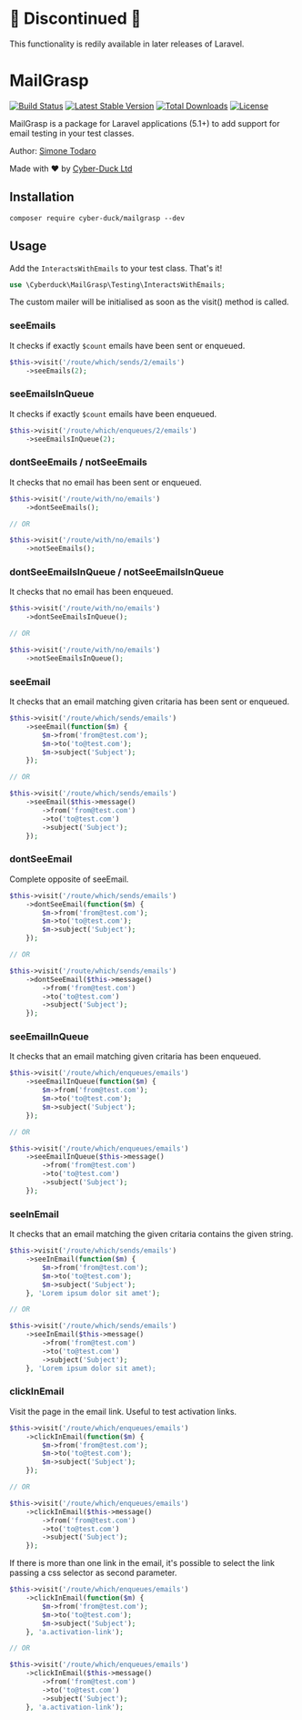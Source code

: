 # 🚨 Discontinued 🚨
This functionality is redily available in later releases of Laravel.

# MailGrasp

[![Build Status](https://travis-ci.org/Cyber-Duck/Mail-Grasp.svg?branch=master)](https://travis-ci.org/Cyber-Duck/Mail-Grasp)
[![Latest Stable Version](https://poser.pugx.org/cyber-duck/mailgrasp/v/stable)](https://packagist.org/packages/cyber-duck/mailgrasp)
[![Total Downloads](https://poser.pugx.org/cyber-duck/mailgrasp/downloads)](https://packagist.org/packages/cyber-duck/mailgrasp)
[![License](https://poser.pugx.org/cyber-duck/mailgrasp/license)](https://raw.githubusercontent.com/Cyber-Duck/Mail-Grasp/master/LICENSE)

MailGrasp is a package for Laravel applications (5.1+) to add support for email testing in your test classes.

Author: [Simone Todaro](https://github.com/SimoTod)

Made with :heart: by [Cyber-Duck Ltd](http://www.cyber-duck.co.uk)

## Installation

```
composer require cyber-duck/mailgrasp --dev
```

## Usage

Add the `InteractsWithEmails` to your test class. That's it!

```php
use \Cyberduck\MailGrasp\Testing\InteractsWithEmails;
```

The custom mailer will be initialised as soon as the visit() method is called.  

### seeEmails

It checks if exactly `$count` emails have been sent or enqueued.

```php
$this->visit('/route/which/sends/2/emails')
    ->seeEmails(2);
```

### seeEmailsInQueue

It checks if exactly `$count` emails have been enqueued.

```php
$this->visit('/route/which/enqueues/2/emails')
    ->seeEmailsInQueue(2);
```

### dontSeeEmails / notSeeEmails

It checks that no email has been sent or enqueued.

```php
$this->visit('/route/with/no/emails')
    ->dontSeeEmails();

// OR

$this->visit('/route/with/no/emails')
    ->notSeeEmails();
```

### dontSeeEmailsInQueue / notSeeEmailsInQueue

It checks that no email has been enqueued.

```php
$this->visit('/route/with/no/emails')
    ->dontSeeEmailsInQueue();

// OR

$this->visit('/route/with/no/emails')
    ->notSeeEmailsInQueue();
```

### seeEmail

It checks that an email matching given critaria has been sent or enqueued.

```php
$this->visit('/route/which/sends/emails')
    ->seeEmail(function($m) {
        $m->from('from@test.com');
        $m->to('to@test.com');
        $m->subject('Subject');
    });

// OR

$this->visit('/route/which/sends/emails')
    ->seeEmail($this->message()
        ->from('from@test.com')
        ->to('to@test.com')
        ->subject('Subject');
    });

```

### dontSeeEmail

Complete opposite of seeEmail.

```php
$this->visit('/route/which/sends/emails')
    ->dontSeeEmail(function($m) {
        $m->from('from@test.com');
        $m->to('to@test.com');
        $m->subject('Subject');
    });

// OR

$this->visit('/route/which/sends/emails')
    ->dontSeeEmail($this->message()
        ->from('from@test.com')
        ->to('to@test.com')
        ->subject('Subject');
    });

```

### seeEmailInQueue

It checks that an email matching given critaria has been enqueued.

```php
$this->visit('/route/which/enqueues/emails')
    ->seeEmailInQueue(function($m) {
        $m->from('from@test.com');
        $m->to('to@test.com');
        $m->subject('Subject');
    });

// OR

$this->visit('/route/which/enqueues/emails')
    ->seeEmailInQueue($this->message()
        ->from('from@test.com')
        ->to('to@test.com')
        ->subject('Subject');
    });
```

### seeInEmail

It checks that an email matching the given critaria contains the given string.

```php
$this->visit('/route/which/sends/emails')
    ->seeInEmail(function($m) {
        $m->from('from@test.com');
        $m->to('to@test.com');
        $m->subject('Subject');
    }, 'Lorem ipsum dolor sit amet');

// OR

$this->visit('/route/which/sends/emails')
    ->seeInEmail($this->message()
        ->from('from@test.com')
        ->to('to@test.com')
        ->subject('Subject');
    }, 'Lorem ipsum dolor sit amet);

```

### clickInEmail

Visit the page in the email link. Useful to test activation links.

```php
$this->visit('/route/which/enqueues/emails')
    ->clickInEmail(function($m) {
        $m->from('from@test.com');
        $m->to('to@test.com');
        $m->subject('Subject');
    });

// OR

$this->visit('/route/which/enqueues/emails')
    ->clickInEmail($this->message()
        ->from('from@test.com')
        ->to('to@test.com')
        ->subject('Subject');
    });
```

If there is more than one link in the email, it's possible to select the link passing a css selector as second parameter.

```php
$this->visit('/route/which/enqueues/emails')
    ->clickInEmail(function($m) {
        $m->from('from@test.com');
        $m->to('to@test.com');
        $m->subject('Subject');
    }, 'a.activation-link');

// OR

$this->visit('/route/which/enqueues/emails')
    ->clickInEmail($this->message()
        ->from('from@test.com')
        ->to('to@test.com')
        ->subject('Subject');
    }, 'a.activation-link');
```
